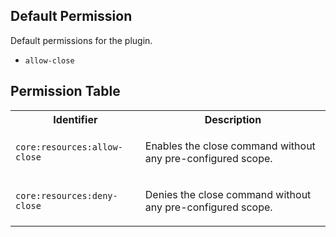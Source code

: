 ## Default Permission

Default permissions for the plugin.

- `allow-close`

## Permission Table

<table>
<tr>
<th>Identifier</th>
<th>Description</th>
</tr>


<tr>
<td>

`core:resources:allow-close`

</td>
<td>

Enables the close command without any pre-configured scope.

</td>
</tr>

<tr>
<td>

`core:resources:deny-close`

</td>
<td>

Denies the close command without any pre-configured scope.

</td>
</tr>
</table>
